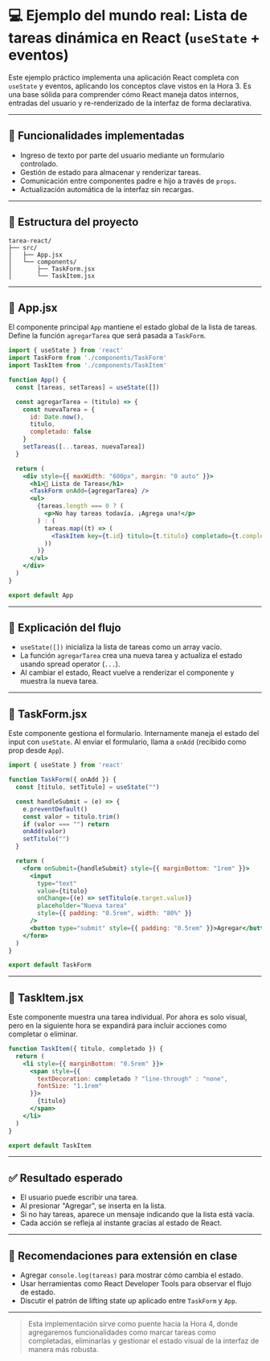 
# 💻 Ejemplo del mundo real: Lista de tareas dinámica en React (`useState` + eventos)

Este ejemplo práctico implementa una aplicación React completa con `useState` y eventos, aplicando los conceptos clave vistos en la Hora 3. Es una base sólida para comprender cómo React maneja datos internos, entradas del usuario y re-renderizado de la interfaz de forma declarativa.

---

## 🎯 Funcionalidades implementadas

- Ingreso de texto por parte del usuario mediante un formulario controlado.
- Gestión de estado para almacenar y renderizar tareas.
- Comunicación entre componentes padre e hijo a través de `props`.
- Actualización automática de la interfaz sin recargas.

---

## 📁 Estructura del proyecto

```plaintext
tarea-react/
├── src/
│   ├── App.jsx
│   └── components/
│       ├── TaskForm.jsx
│       └── TaskItem.jsx
```

---

## 📄 App.jsx

El componente principal `App` mantiene el estado global de la lista de tareas. Define la función `agregarTarea` que será pasada a `TaskForm`.

```jsx
import { useState } from 'react'
import TaskForm from './components/TaskForm'
import TaskItem from './components/TaskItem'

function App() {
  const [tareas, setTareas] = useState([])

  const agregarTarea = (titulo) => {
    const nuevaTarea = {
      id: Date.now(),
      titulo,
      completado: false
    }
    setTareas([...tareas, nuevaTarea])
  }

  return (
    <div style={{ maxWidth: "600px", margin: "0 auto" }}>
      <h1>📝 Lista de Tareas</h1>
      <TaskForm onAdd={agregarTarea} />
      <ul>
        {tareas.length === 0 ? (
          <p>No hay tareas todavía. ¡Agrega una!</p>
        ) : (
          tareas.map((t) => (
            <TaskItem key={t.id} titulo={t.titulo} completado={t.completado} />
          ))
        )}
      </ul>
    </div>
  )
}

export default App
```

---

## 🧠 Explicación del flujo

- `useState([])` inicializa la lista de tareas como un array vacío.
- La función `agregarTarea` crea una nueva tarea y actualiza el estado usando spread operator (`...`).
- Al cambiar el estado, React vuelve a renderizar el componente y muestra la nueva tarea.

---

## 📄 TaskForm.jsx

Este componente gestiona el formulario. Internamente maneja el estado del input con `useState`. Al enviar el formulario, llama a `onAdd` (recibido como prop desde `App`).

```jsx
import { useState } from 'react'

function TaskForm({ onAdd }) {
  const [titulo, setTitulo] = useState("")

  const handleSubmit = (e) => {
    e.preventDefault()
    const valor = titulo.trim()
    if (valor === "") return
    onAdd(valor)
    setTitulo("")
  }

  return (
    <form onSubmit={handleSubmit} style={{ marginBottom: "1rem" }}>
      <input
        type="text"
        value={titulo}
        onChange={(e) => setTitulo(e.target.value)}
        placeholder="Nueva tarea"
        style={{ padding: "0.5rem", width: "80%" }}
      />
      <button type="submit" style={{ padding: "0.5rem" }}>Agregar</button>
    </form>
  )
}

export default TaskForm
```

---

## 📄 TaskItem.jsx

Este componente muestra una tarea individual. Por ahora es solo visual, pero en la siguiente hora se expandirá para incluir acciones como completar o eliminar.

```jsx
function TaskItem({ titulo, completado }) {
  return (
    <li style={{ marginBottom: "0.5rem" }}>
      <span style={{
        textDecoration: completado ? "line-through" : "none",
        fontSize: "1.1rem"
      }}>
        {titulo}
      </span>
    </li>
  )
}

export default TaskItem
```

---

## ✅ Resultado esperado

- El usuario puede escribir una tarea.
- Al presionar "Agregar", se inserta en la lista.
- Si no hay tareas, aparece un mensaje indicando que la lista está vacía.
- Cada acción se refleja al instante gracias al estado de React.

---

## 🔁 Recomendaciones para extensión en clase

- Agregar `console.log(tareas)` para mostrar cómo cambia el estado.
- Usar herramientas como React Developer Tools para observar el flujo de estado.
- Discutir el patrón de lifting state up aplicado entre `TaskForm` y `App`.

---

> Esta implementación sirve como puente hacia la Hora 4, donde agregaremos funcionalidades como marcar tareas como completadas, eliminarlas y gestionar el estado visual de la interfaz de manera más robusta.
